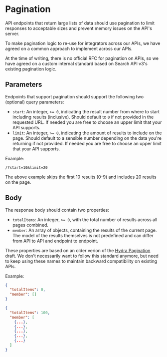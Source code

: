 # Pagination

API endpoints that return large lists of data should use pagination to limit responses to acceptable sizes and prevent memory issues on the API's server.

To make pagination logic to re-use for integrators across our APIs, we have agreed on a common approach to implement across our APIs.

At the time of writing, there is no official RFC for pagination on APIs, so we have agreed on a custom internal standard based on Search API v3's existing pagination logic.

## Parameters

Endpoints that support pagination should support the following two (optional) query parameters:

-   `start`: An integer, `>= 0`, indicating the result number from where to start including results (inclusive). Should default to `0` if not provided in the requested URL. If needed you are free to choose an upper limit that your API supports.
-   `limit`: An integer, `>= 0`, indicating the amount of results to include on the page. Should default to a sensible number depending on the data you're returning if not provided. If needed you are free to choose an upper limit that your API supports.

Example:

    /?start=10&limit=20

The above example skips the first 10 results (0-9) and includes 20 results on the page.

## Body

The response body should contain two properties:

-   `totalItems`: An integer, `>= 0`, with the total number of results across all pages combined.
-   `member`: An array of objects, containing the results of the current page. The model of the results themselves is not predefined and can differ from API to API and endpoint to endpoint.

These properties are based on an older verion of the [Hydra Pagination](https://www.w3.org/community/hydra/wiki/Pagination) draft. We don't necessarily want to follow this standard anymore, but need to keep using these names to maintain backward compatibility on existing APIs.

Example:

```json
{
  "totalItems": 0,
  "member": []
}
```

```json
{
  "totalItems": 100,
  "member": [
    {...},
    {...},
    {...},
    {...},
    {...}
  ]
}
```


